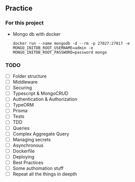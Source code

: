 ## Practice

### For this project

- Mongo db with docker

  `docker run --name mongodb -d --rm -p 27027:27017 -e MONGO_INITDB_ROOT_USERNAME=admin -e MONGO_INITDB_ROOT_PASSWORD=password mongo`

### TODO

- [ ] Folder structure
- [ ] Middleware
- [ ] Securing
- [ ] Typescript & MongoCRUD
- [ ] Authentication & Authorization
- [ ] TypeORM
- [ ] Prisma
- [ ] Tests
- [ ] TDD
- [ ] Queries
- [ ] Complex Aggregate Query
- [ ] Managing secrets
- [ ] Asynchronous
- [ ] Dockerfile
- [ ] Deploying
- [ ] Best Practices
- [ ] Some authomation stuff
- [ ] Repeat all the things in deepth
